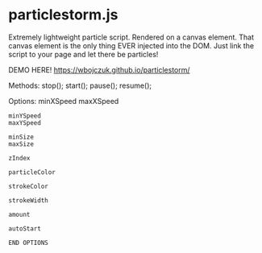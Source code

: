 # particlestorm.js

Extremely lightweight particle script. Rendered on a canvas element. That canvas element is the only thing EVER injected into the DOM. Just link the script to your page and let there be particles!

DEMO HERE! https://wbojczuk.github.io/particlestorm/

Methods: stop(); start(); pause(); resume();

Options:
    minXSpeed
    maxXSpeed

    minYSpeed
    maxYSpeed

    minSize
    maxSize

    zIndex

    particleColor

    strokeColor
    
    strokeWidth

    amount

    autoStart
    
    END OPTIONS
